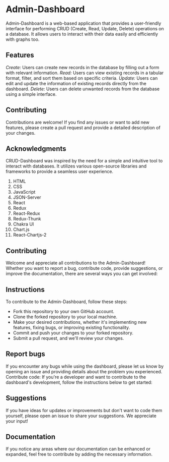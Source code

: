 # Admin-Dashboard

Admin-Dashboard is a web-based application that provides a user-friendly interface for performing CRUD (Create, Read, Update, Delete) operations on a database. It allows users to interact with their data easily and efficiently with graphs too.

## Features
_Create:_ Users can create new records in the database by filling out a form with relevant information.
_Read:_ Users can view existing records in a tabular format, filter, and sort them based on specific criteria.
_Update:_ Users can edit and update the information of existing records directly from the dashboard.
_Delete:_ Users can delete unwanted records from the database using a simple interface.

## Contributing
Contributions are welcome! If you find any issues or want to add new features, please create a pull request and provide a detailed description of your changes.

## Acknowledgments
CRUD-Dashboard was inspired by the need for a simple and intuitive tool to interact with databases. It utilizes various open-source libraries and frameworks to provide a seamless user experience.

1. HTML
2. CSS
3. JavaScript
4. JSON-Server
5. React
6. Redux
7. React-Redux
8. Redux-Thunk
9. Chakra UI
10. Chart.js
11. React-Chartjs-2
   
## Contributing
Welcome and appreciate all contributions to the Admin-Dashboard! Whether you want to report a bug, contribute code, provide suggestions, or improve the documentation, there are several ways you can get involved:

## Instructions
To contribute to the Admin-Dashboard, follow these steps:

- Fork this repository to your own GitHub account.
- Clone the forked repository to your local machine.
- Make your desired contributions, whether it's implementing new features, fixing bugs, or improving existing functionality.
- Commit and push your changes to your forked repository.
- Submit a pull request, and we'll review your changes.


## Report bugs
If you encounter any bugs while using the dashboard, please let us know by opening an issue and providing details about the problem you experienced.
Contribute code: If you're a developer and want to contribute to the dashboard's development, follow the instructions below to get started:

## Suggestions
If you have ideas for updates or improvements but don't want to code them yourself, please open an issue to share your suggestions. We appreciate your input!

## Documentation
If you notice any areas where our documentation can be enhanced or expanded, feel free to contribute by adding the necessary information.
